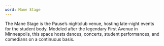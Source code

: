 ```yaml
---
word: Mane Stage
---
```


  The Mane Stage is the Pause’s nightclub venue, hosting late-night events for the student body. Modeled after the legendary First Avenue in Minneapolis, this space hosts dances, concerts, student performances, and comedians on a continuous basis.
